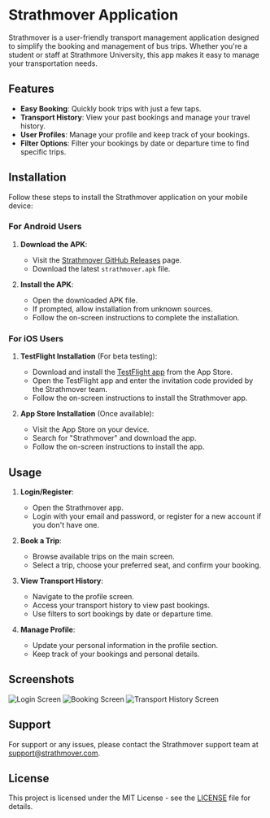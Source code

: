 # Strathmover Application

Strathmover is a user-friendly transport management application designed to simplify the booking and management of bus trips. Whether you're a student or staff at Strathmore University, this app makes it easy to manage your transportation needs.

## Features

- **Easy Booking**: Quickly book trips with just a few taps.
- **Transport History**: View your past bookings and manage your travel history.
- **User Profiles**: Manage your profile and keep track of your bookings.
- **Filter Options**: Filter your bookings by date or departure time to find specific trips.

## Installation

Follow these steps to install the Strathmover application on your mobile device:

### For Android Users

1. **Download the APK**:
    - Visit the [Strathmover GitHub Releases](https://github.com/your-username/strathmover/releases) page.
    - Download the latest `strathmover.apk` file.

2. **Install the APK**:
    - Open the downloaded APK file.
    - If prompted, allow installation from unknown sources.
    - Follow the on-screen instructions to complete the installation.

### For iOS Users

1. **TestFlight Installation** (For beta testing):
    - Download and install the [TestFlight app](https://apps.apple.com/us/app/testflight/id899247664) from the App Store.
    - Open the TestFlight app and enter the invitation code provided by the Strathmover team.
    - Follow the on-screen instructions to install the Strathmover app.

2. **App Store Installation** (Once available):
    - Visit the App Store on your device.
    - Search for "Strathmover" and download the app.
    - Follow the on-screen instructions to install the app.

## Usage

1. **Login/Register**:
    - Open the Strathmover app.
    - Login with your email and password, or register for a new account if you don't have one.

2. **Book a Trip**:
    - Browse available trips on the main screen.
    - Select a trip, choose your preferred seat, and confirm your booking.

3. **View Transport History**:
    - Navigate to the profile screen.
    - Access your transport history to view past bookings.
    - Use filters to sort bookings by date or departure time.

4. **Manage Profile**:
    - Update your personal information in the profile section.
    - Keep track of your bookings and personal details.

## Screenshots

![Login Screen](screenshots/login.png)
![Booking Screen](screenshots/booking.png)
![Transport History Screen](screenshots/transport_history.png)

## Support

For support or any issues, please contact the Strathmover support team at support@strathmover.com.

## License

This project is licensed under the MIT License - see the [LICENSE](LICENSE) file for details.
